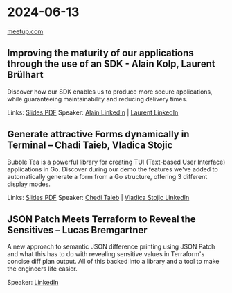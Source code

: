 # 2024-06-13

[meetup.com](https://www.meetup.com/de-DE/berner-go-meetup/events/297593978/)

## Improving the maturity of our applications through the use of an SDK - Alain Kolp, Laurent Brülhart

Discover how our SDK enables us to produce more secure applications, while guaranteeing maintainability and reducing delivery times.

Links: [Slides PDF](Baerner-Go-Meetup-by-BIT-Presentation1.pdf)
Speaker: [Alain LinkedIn](https://www.linkedin.com/in/alain-kolp-185712127/) | [Laurent LinkedIn](https://www.linkedin.com/in/laurent-bruelhart/)

## Generate attractive Forms dynamically in Terminal – Chadi Taieb, Vladica Stojic

Bubble Tea is a powerful library for creating TUI (Text-based User Interface) applications in Go. Discover during our demo the features we've added to automatically generate a form from a Go structure, offering 3 different display modes.

Links: [Slides PDF](Baerner-Go-Meetup-by-BIT-Presentation2.pdf)
Speaker: [Chedi Taieb](https://www.linkedin.com/in/chedi-taieb-987382177/) | [Vladica Stojic LinkedIn](https://www.linkedin.com/in/vladica-stojic-2859b92ba/)

## JSON Patch Meets Terraform to Reveal the Sensitives – Lucas Bremgartner

A new approach to semantic JSON difference printing using JSON Patch and what this has to do with revealing sensitive values in Terraform's concise diff plan output. All of this backed into a library and a tool to make the engineers life easier.

Speaker: [LinkedIn](https://www.linkedin.com/in/lucas-bremgartner/)
